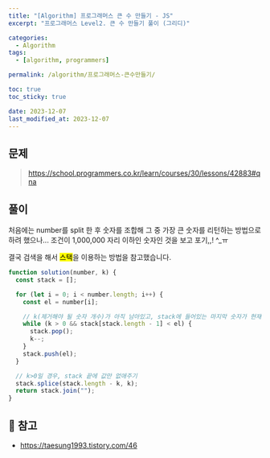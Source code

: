```yaml
---
title: "[Algorithm] 프로그래머스 큰 수 만들기 - JS"
excerpt: "프로그래머스 Level2. 큰 수 만들기 풀이 (그리디)"

categories:
  - Algorithm
tags:
  - [algorithm, programmers]

permalink: /algorithm/프로그래머스-큰수만들기/

toc: true
toc_sticky: true

date: 2023-12-07
last_modified_at: 2023-12-07
---
```


## 문제

> https://school.programmers.co.kr/learn/courses/30/lessons/42883#qna

## 풀이

처음에는 number를 split 한 후 숫자를 조합해 그 중 가장 큰 숫자를 리턴하는 방법으로 하려 했으나... 조건이 1,000,000 자리 이하인 숫자인 것을 보고 포기,,! ^\_ㅠ

결국 검색을 해서 <mark>스택</mark>을 이용하는 방법을 참고했습니다.

```js
function solution(number, k) {
  const stack = [];

  for (let i = 0; i < number.length; i++) {
    const el = number[i];

    // k(제거해야 될 숫자 개수)가 아직 남아있고, stack에 들어있는 마지막 숫자가 현재 값(el) 보다 작다면 제거하고 현재값을 stack에 push
    while (k > 0 && stack[stack.length - 1] < el) {
      stack.pop();
      k--;
    }
    stack.push(el);
  }

  // k>0일 경우, stack 끝에 값만 없애주기
  stack.splice(stack.length - k, k);
  return stack.join("");
}
```

## 🔗 참고

- https://taesung1993.tistory.com/46
